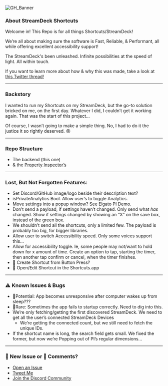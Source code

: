 ![GH_Banner](https://user-images.githubusercontent.com/44782976/144744255-caae0988-d019-40dd-8264-3b544b97d733.png)

### About StreamDeck Shortcuts
Welcome in! This Repo is for all things Shortcuts/StreamDeck!

We’re all about making sure the software is Fast, Reliable, & Performant, all while offering excellent accessibility support!

The StreamDeck's been unleashed. Infinite possibilities at the speed of light. All within touch.

If you want to learn more about how & why this was made, take a look at [this Twitter thread!](https://twitter.com/sentinelite)

---

### Backstory
I wanted to run my Shortcuts on my StreamDeck, but the go-to solution bricked on me, on the first day. Whatever I did, I couldn’t get it working again. That was the start of this project…

Of course, I wasn’t going to make a simple thing. No, I had to do it the justice it so rightly deserved. 😝

---

### Repo Structure
- The backend (this one)
- & the [Property Inspector’s](https://github.com/SENTINELITE/StreamDeck-Shortcuts-PropertyInspector)

---

### Lost, But Not Forgotten Features:
- Set Discord/GitHub image/logo beside their description text?
- isPrivateAnalytics Bool. Allow user’s to toggle Analytics.
- Move settings into a popup window? See Elgato PI Demo.
- Don’t send a payload, if settings haven’t changed. Only send what *has* changed. Show if settings changed by showing an “X” on the save box, instead of the green box.
- We shouldn’t send all the shortcuts, only a limited few. The payload is probably too big, for bigger libraries.
- Allow user to switch Accessibility speed. Only some voices support this…
- Allow for accessibility toggle. Ie, some people may not/want to hold down for x amount of time. Create an option to tap, starting the timer, then another tap confirm or cancel, when the timer finishes.
- 🚀 Create Shortcut from Button Press?
- 🚀 Open/Edit Shortcut in the Shortcuts.app

---

### ⚠️ Known Issues & Bugs
- 🐞Potential: App becomes unresponsive after computer wakes up from sleep???
- 🐞Rare: Sometimes the app fails to startup correctly. Need to dig into this.
- We’re only fetching/getting the first discovered StreamDeck. We need to get all the user’s connected StreamDeck Devices
	- We’re getting the connected count, but we still need to fetch the unique IDs.
- If the shortcut name is long, the search field gets small. We fixed the former, but now we’re Popping out of PI’s regular dimensions…

---

### 🐞 New Issue or 💬 Comments?
- [Open an Issue](https://github.com/SENTINELITE/StreamDeck-Shortcuts/issues/new)
- [Tweet Me](http://sentinelite.com/twitter)
- [Join the Discord Community](https://sentinelite.com/discord)
